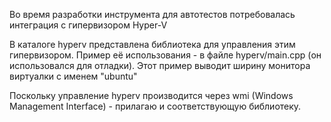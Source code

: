 
Во время разработки инструмента для автотестов потребовалась интеграция с гипервизором Hyper-V

В каталоге hyperv представлена библиотека для управления этим гипервизором. Пример её использования - в файле hyperv/main.cpp (он использовался для отладки). Этот пример выводит ширину монитора виртуалки с именем "ubuntu"

Поскольку управление hyperv производится через wmi (Windows Management Interface) - прилагаю и соответствующую библиотеку.
